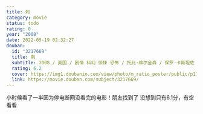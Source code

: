 ```yaml
---
title: 刺
category: movie
status: todo
rating: 0
year: "2008"
date: 2022-05-19 02:32:27
douban:
  id: "3217669"
  title: 刺
  subtitle: 2008 / 美国 / 剧情 科幻 惊悚 恐怖 / 托比·维尔金森 / 保罗·卡斯坦佐 吉尔·瓦格纳
  rating: 6.2
  cover: https://img1.doubanio.com/view/photo/m_ratio_poster/public/p1133892099.jpg
  link: https://movie.douban.com/subject/3217669/
---
```


小时候看了一半因为停电断网没看完的电影！朋友找到了 没想到只有6.1分，有空看看
